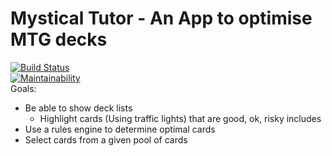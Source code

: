 # Mystical Tutor - An App to optimise MTG decks
[![Build Status](https://travis-ci.org/RenegadeTech/MysticalTutor.svg?branch=master)](https://travis-ci.org/RenegadeTech/MysticalTutor)  
[![Maintainability](https://api.codeclimate.com/v1/badges/4581c0b4b4a1ea04a33d/maintainability)](https://codeclimate.com/github/RenegadeTech/MysticalTutor/maintainability)  
Goals:
- Be able to show deck lists
    - Highlight cards (Using traffic lights) that are good, ok, risky includes
- Use a rules engine to determine optimal cards
- Select cards from a given pool of cards
